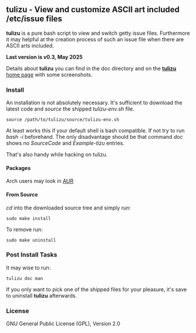 ## tulizu - View and customize ASCII art included /etc/issue files

**tulizu** is a pure bash script to view and switch getty issue files.
Furthermore it may helpful at the creation process of such an issue file when
there are ASCII arts included.

**Last version is v0.3, May 2025**

Details about **tulizu** you can find in the doc directory and on
the [**tulizu** home page](http://loh-tar.github.io/tulizu/) with some
screenshots.

### Install

An installation is not absolutely necessary. It's sufficient to download the
latest code and _source_ the shipped _tulizu-env.sh_ file.

    source /path/to/tulizu/source/tulizu-env.sh

At least works this if your default shell is bash compatible. If not try to run
_bash -i_ beforehand. The only disadvantage should be that command _doc_ shows
no _SourceCode_ and _Example-tizu_ entries.

That's also handy while hacking on tulizu.

#### Packages

Arch users may look in [AUR](https://aur.archlinux.org/packages/tulizu/)

#### From Source

_cd_ into the downloaded source tree and simply run:

    sudo make install

To remove run:

    sudo make uninstall

### Post Install Tasks

It may wise to run:

    tulizu doc man

If you only want to pick one of the shipped files for your pleasure, it's save
to uninstall **tulizu** afterwards.

### License

GNU General Public License (GPL), Version 2.0
